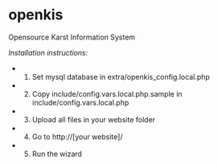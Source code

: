 # openkis
Opensource Karst Information System


*Installation instructions:*


- 1) Set mysql database in extra/openkis_config.local.php
- 2) Copy include/config.vars.local.php.sample in include/config.vars.local.php
- 3) Upload all files in your website folder
- 4) Go to http://[your website]/
- 5) Run the wizard
